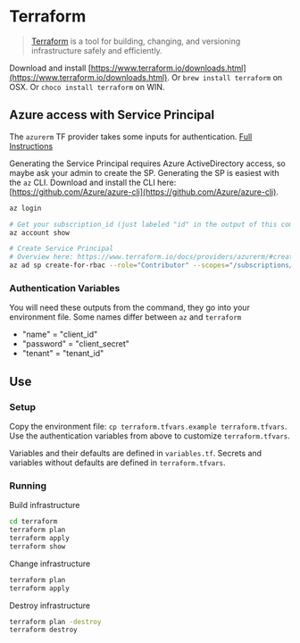 # Terraform

> [Terraform](https://www.terraform.io/intro/index.html) is a tool for building, changing, and versioning infrastructure safely and efficiently.

Download and install [https://www.terraform.io/downloads.html](https://www.terraform.io/downloads.html).
Or `brew install terraform` on OSX.  Or `choco install terraform` on WIN.

## Azure access with Service Principal
The `azurerm` TF provider takes some inputs for authentication.  [Full Instructions](https://www.terraform.io/docs/providers/azurerm/#to-create-using-azure-cli-)

Generating the Service Principal requires Azure ActiveDirectory access, so maybe ask your admin to create the SP.
Generating the SP is easiest with the `az` CLI.
Download and install the CLI here: [https://github.com/Azure/azure-cli](https://github.com/Azure/azure-cli).

```sh
az login

# Get your subscription_id (just labeled "id" in the output of this command)
az account show

# Create Service Principal
# Overview here: https://www.terraform.io/docs/providers/azurerm/#creating-credentials
az ad sp create-for-rbac --role="Contributor" --scopes="/subscriptions/$subscription_id"
```

### Authentication Variables
You will need these outputs from the command, they go into your environment file. Some names differ between `az` and `terraform`
- "name" = "client_id"
- "password" = "client_secret"
- "tenant" = "tenant_id"

## Use

### Setup
Copy the environment file: `cp terraform.tfvars.example terraform.tfvars`.
Use the authentication variables from above to customize `terraform.tfvars`.

Variables and their defaults are defined in `variables.tf`.
Secrets and variables without defaults are defined in `terraform.tfvars`.

### Running
Build infrastructure
```sh
cd terraform
terraform plan
terraform apply
terraform show
```

Change infrastructure
```sh
terraform plan
terraform apply
```

Destroy infrastructure
```sh
terraform plan -destroy
terraform destroy
```